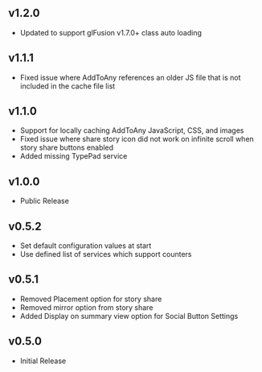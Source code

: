 ## v1.2.0
  - Updated to support glFusion v1.7.0+ class auto loading

## v1.1.1
  - Fixed issue where AddToAny references an older JS file that is not included in the cache file list

## v1.1.0
  - Support for locally caching AddToAny JavaScript, CSS, and images
  - Fixed issue where share story icon did not work on infinite scroll when story share buttons enabled
  - Added missing TypePad service

## v1.0.0
  - Public Release

## v0.5.2
  - Set default configuration values at start
  - Use defined list of services which support counters

## v0.5.1
  - Removed Placement option for story share
  - Removed mirror option from story share
  - Added Display on summary view option for Social Button Settings

## v0.5.0
  - Initial Release
